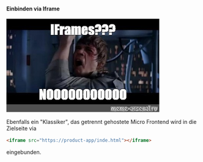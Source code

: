 #### Einbinden via Iframe

![NOOOOOOO](images/27001065e07a653be23cbf1fcca58f9c.jpg)

Ebenfalls ein "Klassiker", das getrennt gehostete Micro Frontend wird in die Zielseite via

```html
<iframe src="https://product-app/inde.html"></iframe>
```

eingebunden.
